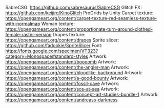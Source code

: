 SabreCSG: https://github.com/sabresaurus/SabreCSG
Glitch FX: https://github.com/keijiro/KinoGlitch
ProGrids by Unity
Carpet texture: https://opengameart.org/content/carpet-texture-red-seamless-texture-with-normalmap
Woman texture: https://opengameart.org/content/proportionate-turn-around-clothed-female-raster-version
Drapes texture: https://opengameart.org/content/drapes
Sprite slicer: https://github.com/fadookie/SpriteSlicer
Font: https://fonts.google.com/specimen/VT323?category=Monospace#standard-styles
Artwork: https://opengameart.org/content/boooomb
Artwork: https://opengameart.org/content/the-angler-man
Artwork: https://opengameart.org/content/bloodlike-background
Artwork: https://opengameart.org/content/a-good-bounty
Artwork: https://opengameart.org/content/fossil-cave
Artwork: https://opengameart.org/content/sos-at-sea
Artwork: https://opengameart.org/content/concept-art-studies-bundle-1
Artwork: https://opengameart.org/content/andreass-darkness

